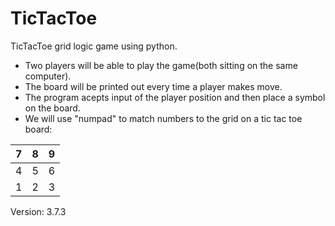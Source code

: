 # TicTacToe 

TicTacToe grid logic game using python.

* Two players will be able to play the game(both sitting on the same computer).
* The board will be printed out every time a player makes move.
* The program acepts input of the player position and then place a symbol on the board. 
* We will use "numpad" to match numbers to the grid on a tic tac toe board:

| 7 | 8 | 9 |
| - | - | - |
| 4| 5 | 6 |
| 1 | 2 | 3 |


Version: 3.7.3
